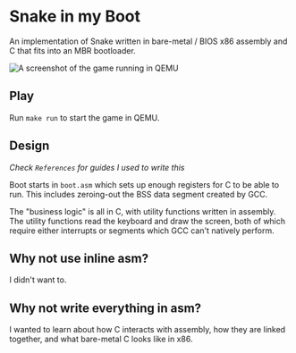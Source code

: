 # Snake in my Boot

An implementation of Snake written in bare-metal / BIOS x86 assembly and C that
fits into an MBR bootloader.

![A screenshot of the game running in QEMU](https://raw.githubusercontent.com/w-shackleton/snake-in-my-boot/master/demo.png)

## Play

Run `make run` to start the game in QEMU.

## Design

*Check `References` for guides I used to write this*

Boot starts in `boot.asm` which sets up enough registers for C to be able to
run. This includes zeroing-out the BSS data segment created by GCC.

The "business logic" is all in C, with utility functions written in assembly.
The utility functions read the keyboard and draw the screen, both of which
require either interrupts or segments which GCC can't natively perform.

## Why not use inline asm?

I didn't want to.

## Why not write everything in asm?

I wanted to learn about how C interacts with assembly, how they are linked
together, and what bare-metal C looks like in x86.
